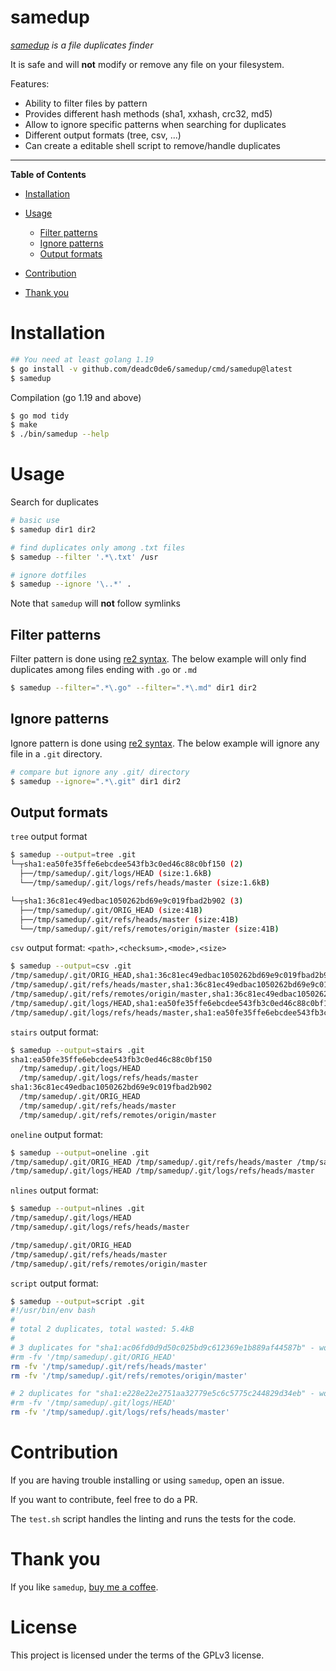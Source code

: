 # samedup

*[samedup](https://github.com/deadc0de6/samedup) is a file duplicates finder*

It is safe and will **not** modify or remove any file on your filesystem.

Features:

* Ability to filter files by pattern
* Provides different hash methods (sha1, xxhash, crc32, md5)
* Allow to ignore specific patterns when searching for duplicates
* Different output formats (tree, csv, ...)
* Can create a editable shell script to remove/handle duplicates

---

**Table of Contents**

* [Installation](#installation)
* [Usage](#usage)

  * [Filter patterns](#filter-patterns)
  * [Ignore patterns](#ignore-patterns)
  * [Output formats](#output-formats)

* [Contribution](#contribution)
* [Thank you](#thank-you)

# Installation

```bash
## You need at least golang 1.19
$ go install -v github.com/deadc0de6/samedup/cmd/samedup@latest
$ samedup
```

Compilation (go 1.19 and above)
```bash
$ go mod tidy
$ make
$ ./bin/samedup --help
```

# Usage

Search for duplicates
```bash
# basic use
$ samedup dir1 dir2

# find duplicates only among .txt files
$ samedup --filter '.*\.txt' /usr

# ignore dotfiles
$ samedup --ignore '\..*' .
```

Note that `samedup` will **not** follow symlinks

## Filter patterns

Filter pattern is done using [re2 syntax](https://github.com/google/re2/wiki/Syntax).
The below example will only find duplicates among files ending with `.go` or `.md`
```bash
$ samedup --filter=".*\.go" --filter=".*\.md" dir1 dir2
```

## Ignore patterns

Ignore pattern is done using [re2 syntax](https://github.com/google/re2/wiki/Syntax).
The below example will ignore any file in a `.git` directory.
```bash
# compare but ignore any .git/ directory
$ samedup --ignore=".*\.git" dir1 dir2
```

## Output formats

`tree` output format
```bash
$ samedup --output=tree .git
└─┬sha1:ea50fe35ffe6ebcdee543fb3c0ed46c88c0bf150 (2)
  ├──/tmp/samedup/.git/logs/HEAD (size:1.6kB)
  └──/tmp/samedup/.git/logs/refs/heads/master (size:1.6kB)

└─┬sha1:36c81ec49edbac1050262bd69e9c019fbad2b902 (3)
  ├──/tmp/samedup/.git/ORIG_HEAD (size:41B)
  ├──/tmp/samedup/.git/refs/heads/master (size:41B)
  └──/tmp/samedup/.git/refs/remotes/origin/master (size:41B)
```

`csv` output format: `<path>,<checksum>,<mode>,<size>`
```bash
$ samedup --output=csv .git
/tmp/samedup/.git/ORIG_HEAD,sha1:36c81ec49edbac1050262bd69e9c019fbad2b902,-rw-r--r--,41B
/tmp/samedup/.git/refs/heads/master,sha1:36c81ec49edbac1050262bd69e9c019fbad2b902,-rw-r--r--,41B
/tmp/samedup/.git/refs/remotes/origin/master,sha1:36c81ec49edbac1050262bd69e9c019fbad2b902,-rw-r--r--,41B
/tmp/samedup/.git/logs/HEAD,sha1:ea50fe35ffe6ebcdee543fb3c0ed46c88c0bf150,-rw-r--r--,1.6kB
/tmp/samedup/.git/logs/refs/heads/master,sha1:ea50fe35ffe6ebcdee543fb3c0ed46c88c0bf150,-rw-r--r--,1.6kB
```

`stairs` output format:
```bash
$ samedup --output=stairs .git
sha1:ea50fe35ffe6ebcdee543fb3c0ed46c88c0bf150
  /tmp/samedup/.git/logs/HEAD
  /tmp/samedup/.git/logs/refs/heads/master
sha1:36c81ec49edbac1050262bd69e9c019fbad2b902
  /tmp/samedup/.git/ORIG_HEAD
  /tmp/samedup/.git/refs/heads/master
  /tmp/samedup/.git/refs/remotes/origin/master
```

`oneline` output format:
```bash
$ samedup --output=oneline .git
/tmp/samedup/.git/ORIG_HEAD /tmp/samedup/.git/refs/heads/master /tmp/samedup/.git/refs/remotes/origin/master
/tmp/samedup/.git/logs/HEAD /tmp/samedup/.git/logs/refs/heads/master
```

`nlines` output format:
```bash
$ samedup --output=nlines .git
/tmp/samedup/.git/logs/HEAD
/tmp/samedup/.git/logs/refs/heads/master

/tmp/samedup/.git/ORIG_HEAD
/tmp/samedup/.git/refs/heads/master
/tmp/samedup/.git/refs/remotes/origin/master
```

`script` output format:
```bash
$ samedup --output=script .git
#!/usr/bin/env bash
#
# total 2 duplicates, total wasted: 5.4kB
#
# 3 duplicates for "sha1:ac06fd0d9d50c025bd9c612369e1b889af44587b" - would free 82B
#rm -fv '/tmp/samedup/.git/ORIG_HEAD'
rm -fv '/tmp/samedup/.git/refs/heads/master'
rm -fv '/tmp/samedup/.git/refs/remotes/origin/master'

# 2 duplicates for "sha1:e228e22e2751aa32779e5c6c5775c244829d34eb" - would free 5.4kB
#rm -fv '/tmp/samedup/.git/logs/HEAD'
rm -fv '/tmp/samedup/.git/logs/refs/heads/master'
```

# Contribution

If you are having trouble installing or using `samedup`, open an issue.

If you want to contribute, feel free to do a PR.

The `test.sh` script handles the linting and runs the tests for the code.

# Thank you

If you like `samedup`, [buy me a coffee](https://ko-fi.com/deadc0de6).

# License

This project is licensed under the terms of the GPLv3 license.
